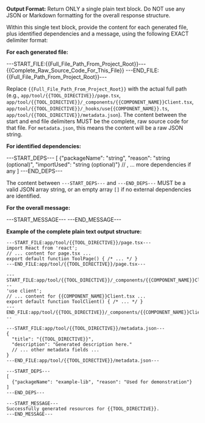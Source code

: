 **Output Format:**
Return ONLY a single plain text block. Do NOT use any JSON or Markdown formatting for the overall response structure.

Within this single text block, provide the content for each generated file, plus identified dependencies and a message, using the following EXACT delimiter format:

**For each generated file:**

---START_FILE:{{Full_File_Path_From_Project_Root}}---
{{Complete_Raw_Source_Code_For_This_File}}
---END_FILE:{{Full_File_Path_From_Project_Root}}---

Replace `{{Full_File_Path_From_Project_Root}}` with the actual full path (e.g., `app/tool/{{TOOL_DIRECTIVE}}/page.tsx`, `app/tool/{{TOOL_DIRECTIVE}}/_components/{{COMPONENT_NAME}}Client.tsx`, `app/tool/{{TOOL_DIRECTIVE}}/_hooks/use{{COMPONENT_NAME}}.ts`, `app/tool/{{TOOL_DIRECTIVE}}/metadata.json`).
The content between the start and end file delimiters MUST be the complete, raw source code for that file. For `metadata.json`, this means the content will be a raw JSON string.

**For identified dependencies:**

---START_DEPS---
[
{"packageName": "string", "reason": "string (optional)", "importUsed": "string (optional)"}
// , ... more dependencies if any
]
---END_DEPS---

The content between `---START_DEPS---` and `---END_DEPS---` MUST be a valid JSON array string, or an empty array `[]` if no external dependencies are identified.

**For the overall message:**

---START_MESSAGE---
<Brief message about generation success or any warnings>
---END_MESSAGE---

**Example of the complete plain text output structure:**

```text
---START_FILE:app/tool/{{TOOL_DIRECTIVE}}/page.tsx---
import React from 'react';
// ... content for page.tsx ...
export default function ToolPage() { /* ... */ }
---END_FILE:app/tool/{{TOOL_DIRECTIVE}}/page.tsx---

---START_FILE:app/tool/{{TOOL_DIRECTIVE}}/_components/{{COMPONENT_NAME}}Client.tsx---
'use client';
// ... content for {{COMPONENT_NAME}}Client.tsx ...
export default function ToolClient() { /* ... */ }
---END_FILE:app/tool/{{TOOL_DIRECTIVE}}/_components/{{COMPONENT_NAME}}Client.tsx---

---START_FILE:app/tool/{{TOOL_DIRECTIVE}}/metadata.json---
{
  "title": "{{TOOL_DIRECTIVE}}",
  "description": "Generated description here."
  // ... other metadata fields ...
}
---END_FILE:app/tool/{{TOOL_DIRECTIVE}}/metadata.json---

---START_DEPS---
[
  {"packageName": "example-lib", "reason": "Used for demonstration"}
]
---END_DEPS---

---START_MESSAGE---
Successfully generated resources for {{TOOL_DIRECTIVE}}.
---END_MESSAGE---


```
